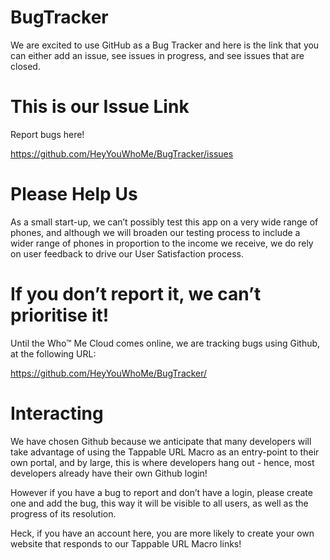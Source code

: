 # BugTracker

We are excited to use GitHub as a Bug Tracker and here is the link that you can either add an issue, see issues in progress, and see issues that are closed.

# This is our Issue Link

Report bugs here!

https://github.com/HeyYouWhoMe/BugTracker/issues

# Please Help Us

As a small start-up, we can’t possibly test this app on a very wide range of phones, and although we will broaden our testing process to include a wider range of phones in proportion to the income we receive, we do rely on user feedback to drive our User Satisfaction process.

# If you don’t report it, we can’t prioritise it!

Until the Who™ Me Cloud comes online, we are tracking bugs using Github, at the following URL:

https://github.com/HeyYouWhoMe/BugTracker/

# Interacting

We have chosen Github because we anticipate that many developers will take advantage of using the Tappable URL Macro as an entry-point to their own portal, and by large, this is where developers hang out - hence, most developers already have their own Github login!

However if you have a bug to report and don’t have a login, please create one and add the bug, this way it will be visible to all users, as well as the progress of its resolution.

Heck, if you have an account here, you are more likely to create your own website that responds to our Tappable URL Macro links!
